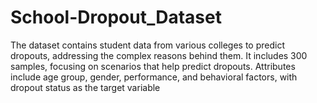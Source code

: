 # School-Dropout_Dataset
The dataset contains student data from various colleges to predict dropouts, addressing the complex reasons behind them. It includes 300 samples, focusing on scenarios that help predict dropouts. Attributes include age group, gender, performance, and behavioral factors, with dropout status as the target variable
